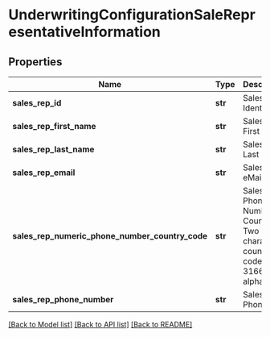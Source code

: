 # UnderwritingConfigurationSaleRepresentativeInformation

## Properties
Name | Type | Description | Notes
------------ | ------------- | ------------- | -------------
**sales_rep_id** | **str** | Sales rep Identifier | 
**sales_rep_first_name** | **str** | Sales rep First Name | 
**sales_rep_last_name** | **str** | Sales Rep Last Name | 
**sales_rep_email** | **str** | Sales Rep eMail | 
**sales_rep_numeric_phone_number_country_code** | **str** | Sales Rep Phone Number Country. Two character country code, ISO 3166-1 alpha-2. | 
**sales_rep_phone_number** | **str** | Sales Rep Phone | 

[[Back to Model list]](../README.md#documentation-for-models) [[Back to API list]](../README.md#documentation-for-api-endpoints) [[Back to README]](../README.md)


